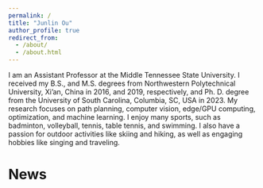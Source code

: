 ```yaml
---
permalink: /
title: "Junlin Ou"
author_profile: true
redirect_from: 
  - /about/
  - /about.html
---
```


I am an Assistant Professor at the Middle Tennessee State University. I received my B.S., and M.S. degrees from Northwestern Polytechnical University, Xi’an, China in 2016, and 2019, respectively, and Ph. D. degree from the University of South Carolina, Columbia, SC, USA in 2023. My research focuses on path planning, computer vision, edge/GPU computing, optimization, and machine learning. I enjoy many sports, such as badminton, volleyball, tennis, table tennis, and swimming. I also have a passion for outdoor activities like skiing and hiking, as well as engaging hobbies like singing and traveling.

News
======



